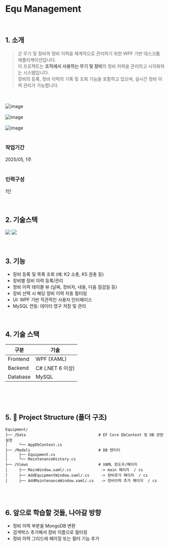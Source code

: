 # Equ Management
<br />

## 1. 소개
>  군 무기 및 장비의 정비 이력을 체계적으로 관리하기 위한  WPF 기반 데스크톱 애플리케이션입니다.  <br />
> 이 프로젝트는 **조직에서 사용하는 무기 및 장비**의 정비 이력을 관리하고 시각화하는 시스템입니다. <br />
> 장비의 등록, 정비 이력의 기록 및 조회 기능을 포함하고 있으며, 실시간 정비 이력 관리가 가능합니다. <br />



<br /> <br />
![image](https://github.com/user-attachments/assets/46868f42-a6c2-472e-bf54-88a6973ac761)
<br /> <br />
![image](https://github.com/user-attachments/assets/e861e5bc-f8d9-4b69-9984-12c1cab3c16b)
<br /> <br />
![image](https://github.com/user-attachments/assets/09049516-eb55-48ca-bdab-6e7b9bcb4f8c)
<br /> <br />

### 작업기간
2025/05, 1주
<br /><br />

### 인력구성
1인
<br /><br /><br />

## 2. 기술스택

<img src ="https://img.shields.io/badge/C_sharp-003545.svg?&style=for-the-badge&logo=Csharp&logoColor=brown"/> <img src="https://img.shields.io/badge/mysql-4479A1?style=for-the-badge&logo=mysql&logoColor=white">  <br /><br /> <br />

## 3. 기능
- 장비 등록 및 목록 조회 (예: K2 소총, K5 권총 등)
- 장비별 정비 이력 등록/관리
- 정비 이력 테이블 뷰 (날짜, 정비자, 내용, 다음 점검일 등)
- 장비 선택 시 해당 정비 이력 자동 필터링
- UI: WPF 기반 직관적인 사용자 인터페이스
- MySQL 연동: 데이터 영구 저장 및 관리 <br /><br /><br />

## 4. 기술 스택

| 구분       | 기술 |
|------------|------|
| Frontend   | WPF (XAML) |
| Backend    | C# (.NET 6 이상) |
| Database   | MySQL |

<br /><br /><br />  
## 5. 📂 Project Structure (폴더 구조)
```
Equipment/
├── /Data                                # EF Core DbContext 및 DB 관련 설정
│     └── AppDbContext.cs
├── /Models                              # DB 엔티티
│     ├── Equipment.cs
│     └── MaintenanceHistory.cs
├── /Views                               # XAML 윈도우/페이지
│     ├── MainWindow.xaml/.cs             -> main 페이지  / cs
│     ├── AddEquipmentWindow.xaml/.cs     -> 장비추가 페이지  / cs
│     ├── AddMaintenanceWindow.xaml/.cs   -> 정비이력 추가 페이지  / cs

```
<br /><br />


## 6. 앞으로 학습할 것들, 나아갈 방향
- 정비 이력 부분을 MongoDB 변환  
- 검색박스 추가해서 장비 이름으로 필터링
- 정비 이력 그리드에 페이징 또는 필터 기능 추가
  
<br /><br /> <br /> 
